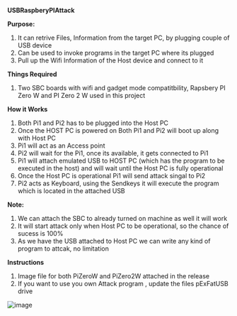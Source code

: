**USBRaspberyPIAttack**


**Purpose:**
1. It can retrive Files, Information from the target PC, by plugging couple of USB device
2. Can be used to invoke programs in the target PC where its plugged
3. Pull up the Wifi Information of the Host device and connect to it

**Things Required**
1. Two SBC boards with wifi and gadget mode compatitbility, Rapsbery PI Zero W and PI Zero 2 W used in this project

**How it Works**
1. Both Pi1 and Pi2 has to be plugged into the Host PC
2. Once the HOST PC is powered on Both Pi1 and Pi2 will boot up along with Host PC
3. Pi1 will act as an Access point
4. Pi2 will wait for the Pi1, once its available, it gets connected to Pi1
5. Pi1 will attach emulated USB to HOST PC (which has the program to be executed in the host) and will wait until the Host PC is fully operational
6. Once the Host PC is operational Pi1 will send attack singal to Pi2
7. Pi2 acts as Keyboard, using the Sendkeys it will execute the program which is located in the attached USB

**Note:**
1. We can attach the SBC to already turned on machine as well it will work
2. It will start attack only when Host PC to be operational, so the chance of sucess is 100%
3. As we have the USB attached to Host PC we can write any kind of program to attcak, no limitation

**Instructions**
1. Image file for both PiZeroW and PiZero2W attached in the release
2. If you want to use you own Attack program , update the files pExFatUSB drive

![image](https://github.com/PaulJenkin/UsbPiAttack/assets/47582098/045ad9d4-20c4-4743-903f-05b1705b5901)
